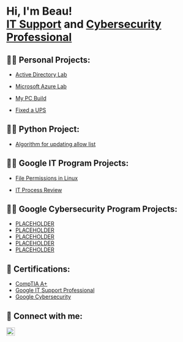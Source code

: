 <h1>Hi, I'm Beau! <br/><a href="https://github.com/mbreed79">IT Support</a> and  <a href="https://www.linkedin.com/in/mbreed79/">Cybersecurity Professional</a>

<h2>👨‍💻 Personal Projects:</h2>


  - [Active Directory Lab](https://www.example.com)

  - [Microsoft Azure Lab](https://www.example.com)

  - [My PC Build](https://github.com/mbreed79/PC-Build/blob/main/PC_Build_README.md)
 
  - [Fixed a UPS](https://github.com/mbreed79/UPS-FIX/blob/main/README.md)

<h2>👨‍💻 Python Project:</h2>

- [Algorithm for updating allow list](https://github.com/mbreed79/Python_project/blob/main/README.md)

<h2>👨‍💻 Google IT Program Projects:</h2>
    
- [File Permissions in Linux](https://github.com/mbreed79/linux_permissions/blob/main/File%20permissions%20in%20Linux.pdf)

- [IT Process Review](https://github.com/mbreed79/Process_review/blob/main/Company_IT_Review_Project.pdf) 

  

<h2>👨‍💻 Google Cybersecurity Program Projects:</h2>
   
- [PLACEHOLDER](https://www.example.com)
- [PLACEHOLDER](https://www.example.com)
- [PLACEHOLDER](https://www.example.com)
- [PLACEHOLDER](https://www.example.com)
- [PLACEHOLDER](https://www.example.com)

<h2>📜 Certifications:</h2>

- [CompTIA A+](https://www.credly.com/badges/4ab4a166-32c8-4145-a87a-8412af885504)
- [Google IT Support Professional](https://www.credly.com/badges/72fc6f61-4b49-4e28-8b40-c8dadf77588a)
- [Google Cybersecurity](https://www.credly.com/earner/earned/badge/d8101bed-bfaf-4112-99c7-f0ba00718ca2)
  
<h2> 🤳 Connect with me:</h2>


[<img align="left" alt="JoshMadakor | LinkedIn" width="22px" src="https://cdn.jsdelivr.net/npm/simple-icons@v3/icons/linkedin.svg" />][linkedin]



[linkedin]: https://linkedin.com/in/mbreed79

<!--
**joshmadakor1/joshmadakor1** is a ✨ _special_ ✨ repository because its `README.md` (this file) appears on your GitHub profile.

Here are some ideas to get you started:

- 🔭 I’m currently working on ...
- 🌱 I’m currently learning ...
- 👯 I’m looking to collaborate on ...
- 🤔 I’m looking for help with ...
- 💬 Ask me about ...
- 📫 How to reach me: ...
- 😄 Pronouns: ...
- ⚡ Fun fact: ...
-->
